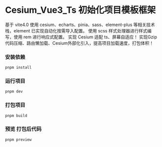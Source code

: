 # Cesium_Vue3_Ts 初始化项目模板框架

基于 vite4.0
使用 cesium、echarts、pinia、sass、element-plus 等相关技术栈，element 已实现自动化按需导入配置。
使用 scss 样式处理器进行样式编写，使用 rem 进行响应式配置。
实现 Cesium 适配 ts、屏幕自适应！
实现Gzip代码压缩、路由懒加载、Cesium外部化引入，提高项目加载速度，打包体积！

### 安装依赖

```sh
pnpm install
```

### 运行项目

```sh
pnpm dev
```

### 打包项目

```sh
pnpm build
```

### 预览 打包后代码

```sh
pnpm preview
```

